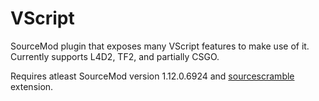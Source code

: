 # VScript

SourceMod plugin that exposes many VScript features to make use of it. Currently supports L4D2, TF2, and partially CSGO.

Requires atleast SourceMod version 1.12.0.6924 and [sourcescramble](https://github.com/nosoop/SMExt-SourceScramble) extension.
